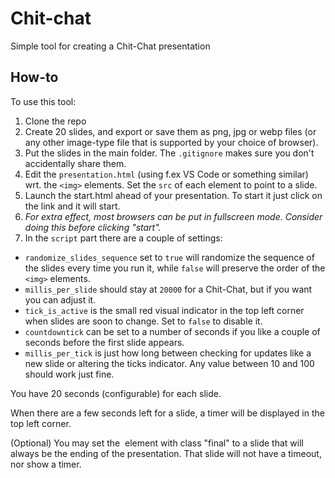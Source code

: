 # Chit-chat

Simple tool for creating a Chit-Chat presentation

## How-to

To use this tool:

1) Clone the repo
1) Create 20 slides, and export or save them as png, jpg or webp files (or any other image-type file that is supported by your choice of browser).
1) Put the slides in the main folder. The `.gitignore` makes sure you don't accidentally share them.
1) Edit the `presentation.html` (using f.ex VS Code or something similar) wrt. the `<img>` elements. Set the `src` of each element to point to a slide.
1) Launch the start.html ahead of your presentation. To start it just click on the link and it will start.
1) *For extra effect, most browsers can be put in fullscreen mode. Consider doing this before clicking "start".*
1) In the `script` part there are a couple of settings:
 - `randomize_slides_sequence` set to `true` will randomize the sequence of the slides every time you run it, while `false` will preserve the order of the `<img>` elements.
 - `millis_per_slide` should stay at `20000` for a Chit-Chat, but if you want you can adjust it.
 - `tick_is_active` is the small red visual indicator in the top left corner when slides are soon to change. Set to `false` to disable it.
 - `countdowntick` can be set to a number of seconds if you like a couple of seconds before the first slide appears.
 - `millis_per_tick` is just how long between checking for updates like a new slide or altering the ticks indicator. Any value between 10 and 100 should work just fine.


You have 20 seconds (configurable) for each slide.

When there are a few seconds left for a slide, a timer will be displayed in the top left corner.

(Optional) You may set the <img> element with class "final" to a slide that will always be the ending of the presentation. That slide will not have a timeout, nor show a timer.
